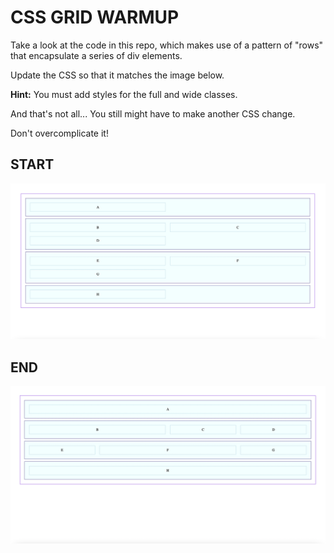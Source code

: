 # CSS GRID WARMUP

Take a look at the code in this repo, which makes use of a pattern of "rows" that encapsulate a series of div elements.

Update the CSS so that it matches the image below.

**Hint:** You must add styles for the full and wide classes.

And that's not all... You still might have to make another CSS change.

Don't overcomplicate it!

## START

![complex layout](assets/complex-layout-starter.png)

## END

![complex layout](assets/complex-layout-ender.png)
